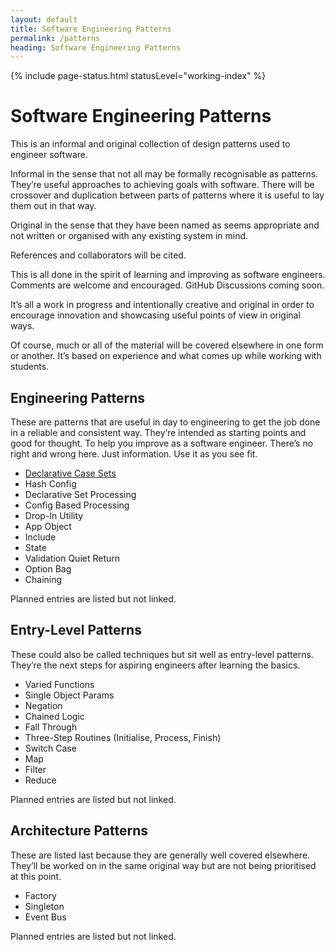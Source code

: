 ```yaml
---
layout: default
title: Software Engineering Patterns
permalink: /patterns
heading: Software Engineering Patterns
---
```


{% include page-status.html statusLevel="working-index" %}

# Software Engineering Patterns

This is an informal and original collection of design patterns used to engineer software.

Informal in the sense that not all may be formally recognisable as patterns. They’re useful approaches to achieving goals with software. There will be crossover and duplication between parts of patterns where it is useful to lay them out in that way.

Original in the sense that they have been named as seems appropriate and not written or organised with any existing system in mind.

References and collaborators will be cited.

This is all done in the spirit of learning and improving as software engineers. Comments are welcome and encouraged. GitHub Discussions coming soon.

It’s all a work in progress and intentionally creative and original in order to encourage innovation and showcasing useful points of view in original ways.

Of course, much or all of the material will be covered elsewhere in one form or another. It’s based on experience and what comes up while working with students.

## Engineering Patterns

These are patterns that are useful in day to engineering to get the job done in a reliable and consistent way. They’re intended as starting points and good for thought. To help you improve as a software engineer. There’s no right and wrong here. Just information. Use it as you see fit.

- [Declarative Case Sets](/patterns/declarative-case-sets)
- Hash Config
- Declarative Set Processing
- Config Based Processing
- Drop-In Utility
- App Object
- Include
- State
- Validation Quiet Return
- Option Bag
- Chaining

Planned entries are listed but not linked.

## Entry-Level Patterns

These could also be called techniques but sit well as entry-level patterns. They’re the next steps for aspiring engineers after learning the basics.

- Varied Functions
- Single Object Params
- Negation
- Chained Logic
- Fall Through
- Three-Step Routines (Initialise, Process, Finish)
- Switch Case
- Map
- Filter
- Reduce

Planned entries are listed but not linked.

## Architecture Patterns

These are listed last because they are generally well covered elsewhere. They’ll be worked on in the same original way but are not being prioritised at this point.

- Factory
- Singleton
- Event Bus

Planned entries are listed but not linked.
